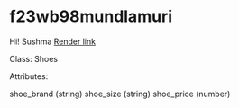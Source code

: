 # f23wb98mundlamuri
Hi! Sushma
[Render link](https://f23wb98mundlamuri.onrender.com)

Class: Shoes

Attributes:

shoe_brand (string)
shoe_size (string) 
shoe_price (number)
